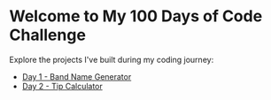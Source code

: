 <html lang="en">
<head>
    <meta charset="UTF-8">
    <meta name="viewport" content="width=device-width, initial-scale=1.0">
</head>
<body>
    <h1>Welcome to My 100 Days of Code Challenge</h1>
    <p>Explore the projects I've built during my coding journey:</p>
    <ul>
        <li><a href="https://amartyachowdhury.github.io/100-Days-of-Code/Day%201%20-%20Band%20Name%20Generator/">Day 1 - Band Name Generator</a></li>
        <li><a href="https://amartyachowdhury.github.io/100-Days-of-Code/Day%202%20-%20Tip%20Calculator/">Day 2 - Tip Calculator</a></li>
    </ul>
</body>
</html>
